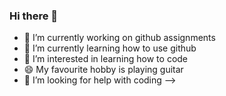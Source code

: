 ### Hi there 👋
- 🔭 I’m currently working on github assignments
- 🌱 I’m currently learning how to use github
- 🌱 I’m interested in learning how to code
- 😄 My favourite hobby is playing guitar
- 🤔 I’m looking for help with coding
-->
